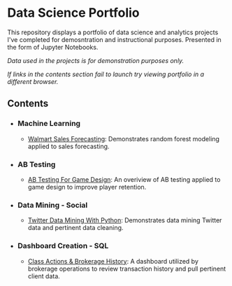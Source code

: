 # Data Science Portfolio
This repository displays a portfolio of data science and analytics projects I've completed for demosntration and instructional purposes. Presented in the form of Jupyter Notebooks.

_Data used in the projects is for demonstration purposes only._

_If links in the contents section fail to launch try viewing portfolio in a different browser._

## Contents
- ### Machine Learning	
	- [Walmart Sales Forecasting](https://github.com/Aidan-B-Kennedy/Data-Science-Portfolio/blob/master/Walmart%20Forecasting.ipynb): Demonstrates random forest modeling applied to sales forecasting. 
- ### AB Testing 
	- [AB Testing For Game Design](https://github.com/Aidan-B-Kennedy/Data-Science-Portfolio/blob/master/AB%20Testing.ipynb): An overiview of AB testing applied to game design to improve player retention. 
- ### Data Mining - Social
	- [Twitter Data Mining With Python](https://github.com/Aidan-B-Kennedy/Data-Science-Portfolio/blob/master/Twitter%20Data%20Mining%20With%20Python.ipynb): Demonstrates data mining Twitter data and pertinent data cleaning. 
- ### Dashboard Creation - SQL
	- [Class Actions & Brokerage History](https://github.com/Aidan-B-Kennedy/Data-Science-Portfolio/blob/master/Class%20Actions%20%26%20Brokerage%20History.ipynb): A dashboard utilized by brokerage operations to review transaction history and pull pertinent client data.
